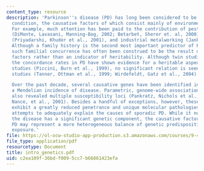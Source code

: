 ```yaml
---
content_type: resource
description: 'Parkinson''s disease (PD) has long been considered to be a sporadic
  condition, the causative factors of which consist mainly of environmental interactions.
  For example, much attention has been paid to the contribution of pesticide exposure
  (DiMonte, Lavasani, Manning-Bog, 2002; Betarbet, Sherer et. al, 2000), rural living
  (Priyadarshi, Khuder et al., 2001), and industrial metalworking (Jankovic, 2005).
  Although a family history is the second most important predictor of PD after age,
  such familial concurrence has often been construed to be the result of shared environmental
  factors rather than an indicator of heritability. Although twin studies investigating
  the concordance rates in PD have shown evidence for a heritable aspect in longitudinal
  studies (Piccini, Burn et al., 1999), no significant relation is seen in cross-sectional
  studies (Tanner, Ottman et al., 1999; Wirdefeldt, Gatz et al., 2004).

  Over the past decade, several causative genes have been identified in kindreds demonstrating
  a Mendelian incidence of disease. Parametric, genome-wide association studies have
  also revealed multiple susceptibility loci (Pankratz, Nichols et al., 2002; Scott,
  Nance, et al., 2001). Besides a handful of exceptions, however, these genetic factors
  exhibit a greatly reduced penetrance and unique molecular pathologies that confound
  attempts to adequately explain the causes of sporadic PD. While it now appears that
  the disease has a significant genetic component, the causative factors of sporadic
  PD may represent a more heterogeneous balance of genetic predisposition and environmental
  exposure.'
file: https://ol-ocw-studio-app-production.s3.amazonaws.com/courses/9-458-parkinsons-disease-workshop-summer-2006/c2ea109f36bdf0095cc7b66861423efa_intro_genetics.pdf
file_type: application/pdf
resourcetype: Document
title: intro_genetics.pdf
uid: c2ea109f-36bd-f009-5cc7-b66861423efa
---
```


